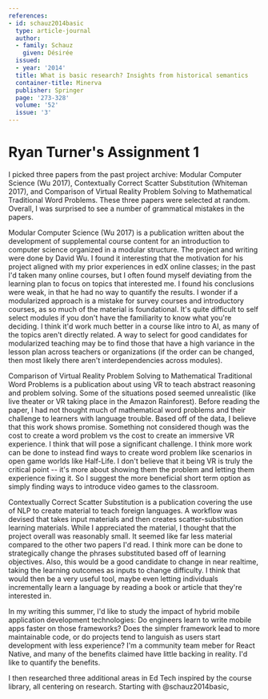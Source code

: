 ```yaml
---
references:
- id: schauz2014basic
  type: article-journal
  author:
  - family: Schauz
    given: Désirée
  issued:
  - year: '2014'
  title: What is basic research? Insights from historical semantics
  container-title: Minerva
  publisher: Springer
  page: '273-328'
  volume: '52'
  issue: '3'
---
```

# Ryan Turner's Assignment 1

I picked three papers from the past project archive: Modular Computer Science (Wu 2017), Contextually Correct Scatter Substitution (Whiteman 2017), and Comparison of Virtual Reality Problem Solving to Mathematical Traditional Word Problems. These three papers were selected at random. Overall, I was surprised to see a number of grammatical mistakes in the papers.

Modular Computer Science (Wu 2017) is a publication written about the development of supplemental course content for an introduction to computer science organized in a modular structure. The project and writing were done by David Wu. I found it interesting that the motivation for his project aligned with my prior experiences in edX online classes; in the past I'd taken many online courses, but I often found myself deviating from the learning plan to focus on topics that interested me. I found his conclusions were weak, in that he had no way to quantify the results. I wonder if a modularized approach is a mistake for survey courses and introductory courses, as so much of the material is foundational. It's quite difficult to self select modules if you don't have the familiarity to know what you're deciding. I think it'd work much better in a course like intro to AI, as many of the topics aren't directly related. A way to select for good candidates for modularized teaching may be to find those that have a high variance in the lesson plan across teachers or organizations (if the order can be changed, then most likely there aren't interdependencies across modules).

Comparison of Virtual Reality Problem Solving to Mathematical Traditional Word Problems is a publication about using VR to teach abstract reasoning and problem solving. Some of the situations posed seemed unrealistic (like live theater or VR taking place in the Amazon Rainforest). Before reading the paper, I had not thought much of mathematical word problems and their challenge to learners with language trouble. Based off of the data, I believe that this work shows promise. Something not considered though was the cost to create a word problem vs the cost to create an immersive VR experience. I think that will pose a significant challenge. I think more work can be done to instead find ways to create word problem like scenarios in open game worlds like Half-Life. I don't believe that it being VR is truly the critical point -- it's more about showing them the problem and letting them experience fixing it. So I suggest the more beneficial short term option as simply finding ways to introduce video games to the classroom.

Contextually Correct Scatter Substitution is a publication covering the use of NLP to create material to teach foreign languages. A workflow was devised that takes input materials and then creates scatter-substitution learning materials. While I appreciated the material, I thought that the project overall was reasonably small. It seemed like far less material compared to the other two papers I'd read. I think more can be done to strategically change the phrases substituted based off of learning objectives. Also, this would be a good candidate to change in near realtime, taking the learning outcomes as inputs to change difficulty. I think that would then be a very useful tool, maybe even letting individuals incrementally learn a language by reading a book or article that they're interested in.

In my writing this summer, I'd like to study the impact of hybrid mobile application development technologies: Do engineers learn to write mobile apps faster on those frameworks? Does the simpler framework lead to more maintainable code, or do projects tend to languish as users start development with less experience? I'm a community team meber for React Native, and many of the benefits claimed have little backing in reality. I'd like to quantify the benefits.

I then researched three additional areas in Ed Tech inspired by the course library, all centering on research. Starting with @schauz2014basic, 
